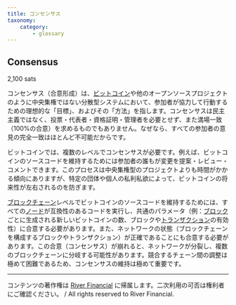 ```yaml
---
title: コンセンサス
taxonomy:
    category:
        - glossary
---
```


## Consensus
2,100 sats

コンセンサス（合意形成）は、[ビットコイン](http://lostinbitcoin.jp.testrs.jp/staging/glossary/bitcoin/)や他のオープンソースプロジェクトのように中央集権ではない分散型システムにおいて、参加者が協力して行動するための理想的な「目標」、およびその「方法」を指します。コンセンサスは民主主義ではなく、投票・代表者・資格証明・管理者を必要とせず、また満場一致（100%の合意）を求めるものでもありません。なぜなら、すべての参加者の意見の完全一致はほとんど不可能だからです。

ビットコインでは、複数のレベルでコンセンサスが必要です。例えば、ビットコインのソースコードを維持するためには参加者の誰もが変更を提案・レビュー・コメントできます。このプロセスは中央集権型のプロジェクトよりも時間がかかる傾向にありますが、特定の団体や個人の私利私欲によって、ビットコインの将来性が左右されるのを防ぎます。

[ブロックチェーン](http://lostinbitcoin.jp.testrs.jp/staging/glossary/blockchain-2/)レベルでビットコインのソースコードを維持するためには、すべての[ノード](http://lostinbitcoin.jp.testrs.jp/staging/glossary/node-2/)が互換性のあるコードを実行し、共通のパラメータ（例：[ブロック](http://lostinbitcoin.jp.testrs.jp/staging/glossary/block/)ごとに生成される新しいビットコインの数、ブロックや[トランザクション](http://lostinbitcoin.jp.testrs.jp/staging/glossary/transaction/)の有効性）に合意する必要があります。また、ネットワークの状態（ブロックチェーンを構成するブロックやトランザクション）が正確であることにも合意する必要があります。この合意（コンセンサス）が崩れると、ネットワークが分裂し、複数のブロックチェーンに分岐する可能性があります。競合するチェーン間の調整は極めて困難であるため、コンセンサスの維持は極めて重要です。

---
コンテンツの著作権は [River Financial](https://river.com/) に帰属します。二次利用の可否は権利者にご確認ください。 / All rights reserved to River Financial.

